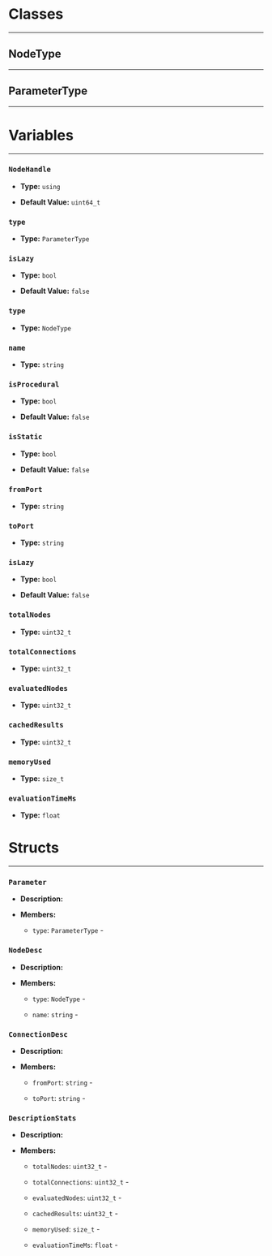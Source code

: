 # Classes
---

## NodeType
---



## ParameterType
---




# Variables
---

### `NodeHandle`

- **Type:** `using`

- **Default Value:** `uint64_t`



### `type`

- **Type:** `ParameterType`



### `isLazy`

- **Type:** `bool`

- **Default Value:** `false`



### `type`

- **Type:** `NodeType`



### `name`

- **Type:** `string`



### `isProcedural`

- **Type:** `bool`

- **Default Value:** `false`



### `isStatic`

- **Type:** `bool`

- **Default Value:** `false`



### `fromPort`

- **Type:** `string`



### `toPort`

- **Type:** `string`



### `isLazy`

- **Type:** `bool`

- **Default Value:** `false`



### `totalNodes`

- **Type:** `uint32_t`



### `totalConnections`

- **Type:** `uint32_t`



### `evaluatedNodes`

- **Type:** `uint32_t`



### `cachedResults`

- **Type:** `uint32_t`



### `memoryUsed`

- **Type:** `size_t`



### `evaluationTimeMs`

- **Type:** `float`




# Structs
---

### `Parameter`

- **Description:** 

- **Members:**

  - `type`: `ParameterType` - 



### `NodeDesc`

- **Description:** 

- **Members:**

  - `type`: `NodeType` - 

  - `name`: `string` - 



### `ConnectionDesc`

- **Description:** 

- **Members:**

  - `fromPort`: `string` - 

  - `toPort`: `string` - 



### `DescriptionStats`

- **Description:** 

- **Members:**

  - `totalNodes`: `uint32_t` - 

  - `totalConnections`: `uint32_t` - 

  - `evaluatedNodes`: `uint32_t` - 

  - `cachedResults`: `uint32_t` - 

  - `memoryUsed`: `size_t` - 

  - `evaluationTimeMs`: `float` - 


